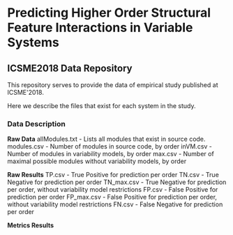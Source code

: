 # Predicting Higher Order Structural Feature Interactions in Variable Systems

## ICSME2018 Data Repository

This repository serves to provide the data of empirical study published at ICSME'2018.


Here we describe the files that exist for each system in the study.

### Data Description

**Raw Data**
allModules.txt - Lists all modules that exist in source code.
modules.csv - Number of modules in source code, by order
inVM.csv - Number of modules in variability models, by order
max.csv - Number of maximal possible modules without variability models, by order

**Raw Results**
TP.csv - True Positive for prediction per order
TN.csv - True Negative for prediction per order
TN_max.csv - True Negative for prediction per order, without variability model restrictions
FP.csv - False Positive for prediction per order
FP_max.csv - False Positive for prediction per order, without variability model restrictions
FN.csv - False Negative for prediction per order

**Metrics Results**


